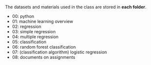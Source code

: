 The datasets and materials used in the class are stored in **each folder**.
* 00: python
* 01: machine learning overview
* 02: regression
* 03: simple regression
* 04: multiple regression
* 05: classification
* 06: random forest classification
* 07: (classification algorithm) logistic regression
* 08: documents on assignments
